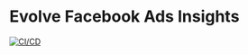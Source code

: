 # Evolve Facebook Ads Insights

[![CI/CD](https://github.com/hieumdd/evolve_fb_ads_insights/actions/workflows/main.yaml/badge.svg)](https://github.com/hieumdd/evolve_fb_ads_insights/actions/workflows/main.yaml)
